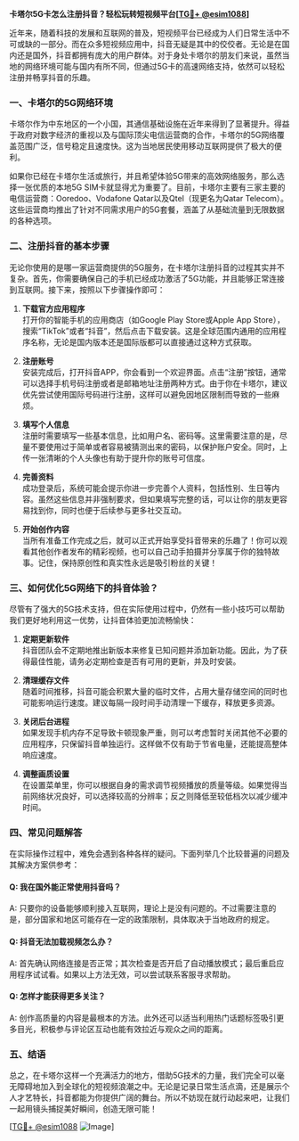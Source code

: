 **卡塔尔5G卡怎么注册抖音？轻松玩转短视频平台[[TG💪+ @esim1088](https://t.me/s/esim1088)]**

近年来，随着科技的发展和互联网的普及，短视频平台已经成为人们日常生活中不可或缺的一部分。而在众多短视频应用中，抖音无疑是其中的佼佼者。无论是在国内还是国外，抖音都拥有庞大的用户群体。对于身处卡塔尔的朋友们来说，虽然当地的网络环境可能与国内有所不同，但通过5G卡的高速网络支持，依然可以轻松注册并畅享抖音的乐趣。

### 一、卡塔尔的5G网络环境

卡塔尔作为中东地区的一个小国，其通信基础设施在近年来得到了显著提升。得益于政府对数字经济的重视以及与国际顶尖电信运营商的合作，卡塔尔的5G网络覆盖范围广泛，信号稳定且速度快。这为当地居民使用移动互联网提供了极大的便利。

如果你已经在卡塔尔生活或旅行，并且希望体验5G带来的高效网络服务，那么选择一张优质的本地5G SIM卡就显得尤为重要了。目前，卡塔尔主要有三家主要的电信运营商：Ooredoo、Vodafone Qatar以及Qtel（现更名为Qatar Telecom）。这些运营商均推出了针对不同需求用户的5G套餐，涵盖了从基础流量到无限数据的各种选项。

### 二、注册抖音的基本步骤

无论你使用的是哪一家运营商提供的5G服务，在卡塔尔注册抖音的过程其实并不复杂。首先，你需要确保自己的手机已经成功激活了5G功能，并且能够正常连接到互联网。接下来，按照以下步骤操作即可：

1. **下载官方应用程序**  
   打开你的智能手机的应用商店（如Google Play Store或Apple App Store），搜索“TikTok”或者“抖音”，然后点击下载安装。这是全球范围内通用的应用程序名称，无论是国内版本还是国际版都可以直接通过这种方式获取。

2. **注册账号**  
   安装完成后，打开抖音APP，你会看到一个欢迎界面。点击“注册”按钮，通常可以选择手机号码注册或者是邮箱地址注册两种方式。由于你在卡塔尔，建议优先尝试使用国际号码进行注册，这样可以避免因地区限制而导致的一些麻烦。

3. **填写个人信息**  
   注册时需要填写一些基本信息，比如用户名、密码等。这里需要注意的是，尽量不要使用过于简单或者容易被猜测出来的密码，以保护账户安全。同时，上传一张清晰的个人头像也有助于提升你的账号可信度。

4. **完善资料**  
   成功登录后，系统可能会提示你进一步完善个人资料，包括性别、生日等内容。虽然这些信息并非强制要求，但如果填写完整的话，可以让你的朋友更容易找到你，同时也便于后续参与更多社交互动。

5. **开始创作内容**  
   当所有准备工作完成之后，就可以正式开始享受抖音带来的乐趣了！你可以观看其他创作者发布的精彩视频，也可以自己动手拍摄并分享属于你的独特故事。记住，保持原创性和真实性永远是吸引粉丝的关键！

### 三、如何优化5G网络下的抖音体验？

尽管有了强大的5G技术支持，但在实际使用过程中，仍然有一些小技巧可以帮助我们更好地利用这一优势，让抖音体验更加流畅愉快：

1. **定期更新软件**  
   抖音团队会不定期地推出新版本来修复已知问题并添加新功能。因此，为了获得最佳性能，请务必定期检查是否有可用的更新，并及时安装。

2. **清理缓存文件**  
   随着时间推移，抖音可能会积累大量的临时文件，占用大量存储空间的同时也可能影响运行速度。建议每隔一段时间手动清理一下缓存，释放更多资源。

3. **关闭后台进程**  
   如果发现手机内存不足导致卡顿现象严重，则可以考虑暂时关闭其他不必要的应用程序，只保留抖音单独运行。这样做不仅有助于节省电量，还能提高整体响应速度。

4. **调整画质设置**  
   在设置菜单里，你可以根据自身的需求调节视频播放的质量等级。如果觉得当前网络状况良好，可以选择较高的分辨率；反之则降低至较低档次以减少缓冲时间。

### 四、常见问题解答

在实际操作过程中，难免会遇到各种各样的疑问。下面列举几个比较普遍的问题及其解决方案供参考：

#### Q: 我在国外能正常使用抖音吗？
A: 只要你的设备能够顺利接入互联网，理论上是没有问题的。不过需要注意的是，部分国家和地区可能存在一定的政策限制，具体取决于当地政府的规定。

#### Q: 抖音无法加载视频怎么办？
A: 首先确认网络连接是否正常；其次检查是否开启了自动播放模式；最后重启应用程序试试看。如果以上方法无效，可以尝试联系客服寻求帮助。

#### Q: 怎样才能获得更多关注？
A: 创作高质量的内容是最根本的方法。此外还可以适当利用热门话题标签吸引更多目光，积极参与评论区互动也能有效拉近与观众之间的距离。

### 五、结语

总之，在卡塔尔这样一个充满活力的地方，借助5G技术的力量，我们完全可以毫无障碍地加入到全球化的短视频浪潮之中。无论是记录日常生活点滴，还是展示个人才艺特长，抖音都能为你提供广阔的舞台。所以不妨现在就行动起来吧，让我们一起用镜头捕捉美好瞬间，创造无限可能！

[[TG💪+ @esim1088](https://t.me/s/esim1088) ![Image](https://i.postimg.cc/4NQfJmqS/Snipaste-2025-05-13-00-14-12.png)]